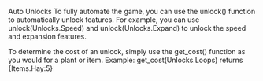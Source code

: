 Auto Unlocks</size>
</line-height>
To fully automate the game, you can use the unlock() function to automatically unlock features.
For example, you can use unlock(Unlocks.Speed) and unlock(Unlocks.Expand) to unlock the speed and expansion features.

To determine the cost of an unlock, simply use the get_cost() function as you would for a plant or item.
Example:
get_cost(Unlocks.Loops)
returns {Items.Hay:5}